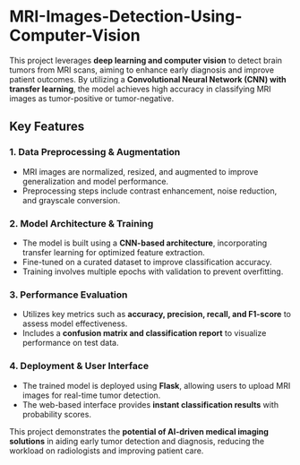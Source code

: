 # MRI-Images-Detection-Using-Computer-Vision
  

This project leverages **deep learning and computer vision** to detect brain tumors from MRI scans, aiming to enhance early diagnosis and improve patient outcomes. By utilizing a **Convolutional Neural Network (CNN) with transfer learning**, the model achieves high accuracy in classifying MRI images as tumor-positive or tumor-negative.  

## Key Features  

### **1. Data Preprocessing & Augmentation**  
- MRI images are normalized, resized, and augmented to improve generalization and model performance.  
- Preprocessing steps include contrast enhancement, noise reduction, and grayscale conversion.  

### **2. Model Architecture & Training**  
- The model is built using a **CNN-based architecture**, incorporating transfer learning for optimized feature extraction.  
- Fine-tuned on a curated dataset to improve classification accuracy.  
- Training involves multiple epochs with validation to prevent overfitting.  

### **3. Performance Evaluation**  
- Utilizes key metrics such as **accuracy, precision, recall, and F1-score** to assess model effectiveness.  
- Includes a **confusion matrix and classification report** to visualize performance on test data.  

### **4. Deployment & User Interface**  
- The trained model is deployed using **Flask**, allowing users to upload MRI images for real-time tumor detection.  
- The web-based interface provides **instant classification results** with probability scores.  

This project demonstrates the **potential of AI-driven medical imaging solutions** in aiding early tumor detection and diagnosis, reducing the workload on radiologists and improving patient care.
